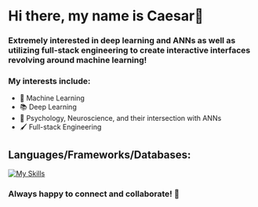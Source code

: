 # Hi there, my name is Caesar👋

### Extremely interested in deep learning and ANNs as well as utilizing full-stack engineering to create interactive interfaces revolving around machine learning!

### My interests include:
* 🤖 Machine Learning
* 📚 Deep Learning
* 🧠 Psychology, Neuroscience, and their intersection with ANNs
* 🖌️ Full-stack Engineering

## Languages/Frameworks/Databases:
[![My Skills](https://skills.thijs.gg/icons?i=python,pytorch,r,html,css,js,ts,bootstrap,tailwind,react,angular,nodejs,express,firebase,mongodb)](https://skills.thijs.gg)

### Always happy to connect and collaborate! 🤝
